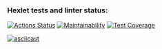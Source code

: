 ### Hexlet tests and linter status:

[![Actions Status](https://github.com/dmjcomdem/page-loader-cli/actions/workflows/hexlet-check.yml/badge.svg)](https://github.com/dmjcomdem/page-loader-cli/actions/workflows/hexlet-check.yml)
[![Maintainability](https://api.codeclimate.com/v1/badges/7ca2788afb73675a5630/maintainability)](https://codeclimate.com/github/dmjcomdem/page-loader-cli/maintainability)
[![Test Coverage](https://api.codeclimate.com/v1/badges/7ca2788afb73675a5630/test_coverage)](https://codeclimate.com/github/dmjcomdem/page-loader-cli/test_coverage)

[![asciicast](https://asciinema.org/a/417170.svg)](https://asciinema.org/a/417170)
